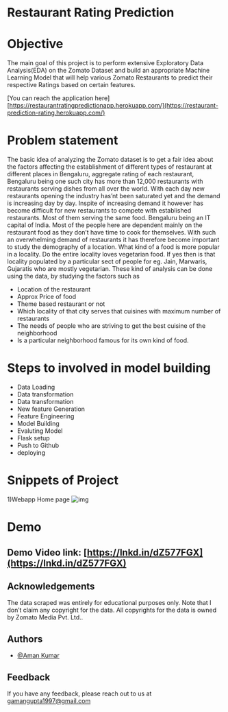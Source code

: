 # Restaurant Rating Prediction

# Objective

The main goal of this project is to perform extensive Exploratory Data Analysis(EDA) on 
the Zomato Dataset and build an appropriate Machine Learning Model that will help 
various Zomato Restaurants to predict their respective Ratings based on certain 
features.

[You can reach the application here] 
[https://restaurantratingpredictionapp.herokuapp.com/](https://restaurant-prediction-rating.herokuapp.com/)


# Problem statement
The basic idea of analyzing the Zomato dataset is to get a fair idea about the factors affecting the establishment
of different types of restaurant at different places in Bengaluru, aggregate rating of each restaurant, Bengaluru
being one such city has more than 12,000 restaurants with restaurants serving dishes from all over the world.
With each day new restaurants opening the industry has’nt been saturated yet and the demand is increasing
day by day. Inspite of increasing demand it however has become difficult for new restaurants to compete with
established restaurants. Most of them serving the same food. Bengaluru being an IT capital of India. Most of
the people here are dependent mainly on the restaurant food as they don’t have time to cook for themselves.
With such an overwhelming demand of restaurants it has therefore become important to study the demography
of a location. What kind of a food is more popular in a locality. Do the entire locality loves vegetarian food.
If yes then is that locality populated by a particular sect of people for eg. Jain, Marwaris, Gujaratis who are
mostly vegetarian. These kind of analysis can be done using the data, by studying the factors such as

- Location of the restaurant
- Approx Price of food
- Theme based restaurant or not
- Which locality of that city serves that cuisines with maximum number of restaurants
- The needs of people who are striving to get the best cuisine of the neighborhood
- Is a particular neighborhood famous for its own kind of food.


# Steps to involved in model building
- Data Loading
- Data transformation
- Data transformation
- New feature Generation
- Feature Engineering
- Model Building
- Evaluting Model
- Flask setup
- Push to Github
- deploying

# Snippets of Project

1)Webapp Home page
![img](https://i.postimg.cc/B629yMm3/Screenshot-2022-07-10-150741.png)



# Demo

## Demo Video link: [https://lnkd.in/dZ577FGX](https://lnkd.in/dZ577FGX)




## Acknowledgements

The data scraped was entirely for educational purposes only. Note that I don’t claim any copyright for the data. All copyrights for the data is owned by Zomato Media Pvt. Ltd..


## Authors

- [@Aman Kumar](https://github.com/AmanKr97)


## Feedback

If you have any feedback, please reach out to us at gamangupta1997@gmail.com

